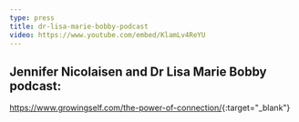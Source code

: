 ```yaml
---
type: press
title: dr-lisa-marie-bobby-podcast
video: https://www.youtube.com/embed/KlamLv4ReYU
---
```


## Jennifer Nicolaisen and Dr Lisa Marie Bobby podcast:

<https://www.growingself.com/the-power-of-connection/>{:target="_blank"}
